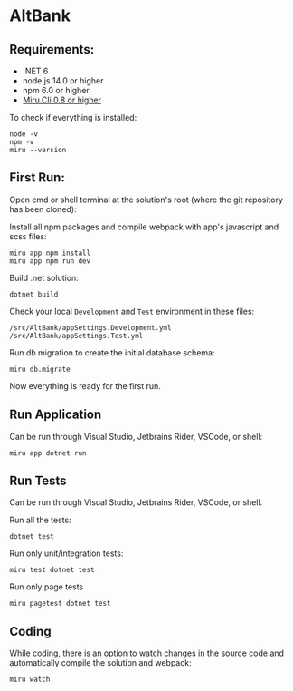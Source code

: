 # AltBank

## Requirements:

* .NET 6
* node.js 14.0 or higher
* npm 6.0 or higher
* [Miru.Cli 0.8 or higher](https://mirufx.github.io/Introduction/GettingStarted.html#installing)

To check if everything is installed:

```shell
node -v
npm -v
miru --version
```

## First Run:

Open cmd or shell terminal at the solution's root (where the git repository has been cloned):

Install all npm packages and compile webpack with app's javascript and scss files:

```shell
miru app npm install
miru app npm run dev
```

Build .net solution:
```shell
dotnet build
```

Check your local `Development` and `Test` environment in these files:
```
/src/AltBank/appSettings.Development.yml
/src/AltBank/appSettings.Test.yml
```

Run db migration to create the initial database schema:
```shell
miru db.migrate
```

Now everything is ready for the first run.

## Run Application

Can be run through Visual Studio, Jetbrains Rider, VSCode, or shell:
```shell
miru app dotnet run
```

## Run Tests

Can be run through Visual Studio, Jetbrains Rider, VSCode, or shell.

Run all the tests:

```shell
dotnet test
```

Run only unit/integration tests:

```shell
miru test dotnet test
```

Run only page tests

```shell
miru pagetest dotnet test
```

## Coding

While coding, there is an option to watch changes in the source code and automatically compile the solution and webpack:

```shell
miru watch
```
